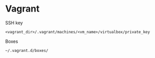 # Vagrant

SSH key
```
<vagrant_dir>/.vagrant/machines/<vm_name>/virtualbox/private_key
```

Boxes
```
~/.vagrant.d/boxes/
```
